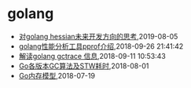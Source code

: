 # golang
* [对golang hessian未来开发方向的思考](/2019/2019-08-05-hessian2-dev-plan),2019-08-05
* [golang性能分析工具pprof介绍](/2018/2018-09-26-golang-pprof-intro),2018-09-26 21:41:42
* [解读golang gctrace 信息](/2018/2018-09-11-golang-gctrace-info),2018-09-11 10:53:43
* [Go各版本GC算法及STW耗时](/2018/2018-08-01-golang-gc-algorithm-and-pause),2018-08-01
* [Go内存模型](/2018/2018-07-19-go-memory-model),2018-07-19
